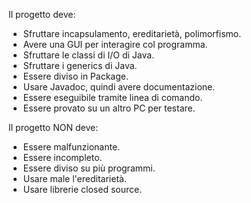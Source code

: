 Il progetto deve:
- Sfruttare incapsulamento, ereditarietà, polimorfismo.
- Avere una GUI per interagire col programma.
- Sfruttare le classi di I/O di Java.
- Sfruttare i generics di Java.
- Essere diviso in Package.
- Usare Javadoc, quindi avere documentazione.
- Essere eseguibile tramite linea di comando.
- Essere provato su un altro PC per testare.

Il progetto NON deve:
- Essere malfunzionante.
- Essere incompleto.
- Essere diviso su più programmi.
- Usare male l'ereditarietà.
- Usare librerie closed source.
